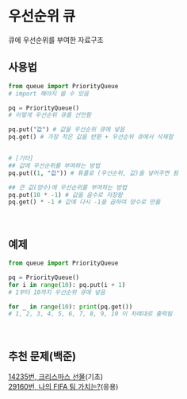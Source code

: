 # 우선순위 큐
 큐에 우선순위를 부여한 자료구조
 
## 사용법
```python
from queue import PriorityQueue
# import 해야지 쓸 수 있음

pq = PriorityQueue()
# 이렇게 우선순위 큐를 선언함

pq.put("값") # 값을 우선순위 큐에 넣음
pq.get() # 가장 작은 값을 반환 + 우선순위 큐에서 삭제함


# [기타]
## 값에 우선순위를 부여하는 방법
pq.put((1, "값")) # 튜플로 (우선순위, 값)을 넣어주면 됨

## 큰 값(양수)에 우선순위를 부여하는 방법
pq.put(10 * -1) # 값을 음수로 저장함
pq.get() * -1 # 값에 다시 -1을 곱하여 양수로 만듦
```

<br>

## 예제
```python
from queue import PriorityQueue

pq = PriorityQueue()
for i in range(10): pq.put(i + 1) 
# 1부터 10까지 우선순위 큐에 넣음

for _ in range(10): print(pq.get())
# 1, 2, 3, 4, 5, 6, 7, 8, 9, 10 이 차례대로 출력됨
```

<br>

## 추천 문제(백준)
<a href="https://www.acmicpc.net/problem/14235">14235번, 크리스마스 선물</a>(기초) <br>
<a href="https://www.acmicpc.net/problem/29160">29160번, 나의 FIFA 팀 가치는?</a>(응용)
